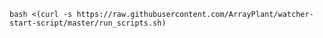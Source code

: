 ```bash <(curl -s https://raw.githubusercontent.com/ArrayPlant/watcher-start-script/master/run_scripts.sh)```
